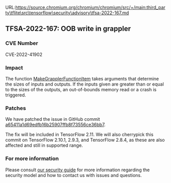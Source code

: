 URL:https://source.chromium.org/chromium/chromium/src/+/main:third_party\tflite\src\tensorflow\security\advisory\tfsa-2022-167.md
## TFSA-2022-167: OOB write in grappler

### CVE Number
CVE-2022-41902

### Impact
The function [MakeGrapplerFunctionItem](https://https://github.com/tensorflow/tensorflow/blob/master/tensorflow/core/grappler/utils/functions.cc#L221) takes arguments that determine the sizes of inputs and outputs. If the inputs given are greater than or equal to the sizes of the outputs, an out-of-bounds memory read or a crash is triggered.

### Patches
We have patched the issue in GitHub commit [a65411a1d69edfb16b25907ffb8f73556ce36bb7](https://github.com/tensorflow/tensorflow/commit/a65411a1d69edfb16b25907ffb8f73556ce36bb7).

The fix will be included in TensorFlow 2.11. We will also cherrypick this commit on TensorFlow 2.10.1, 2.9.3, and TensorFlow 2.8.4, as these are also affected and still in supported range.


### For more information
Please consult [our security guide](https://github.com/tensorflow/tensorflow/blob/master/SECURITY.md) for more information regarding the security model and how to contact us with issues and questions.
